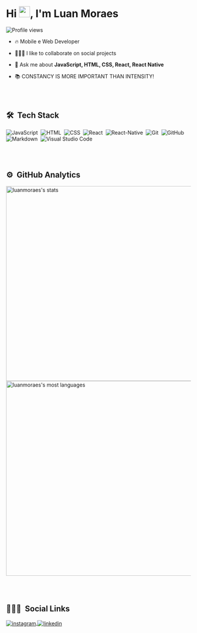 <h1 align="left">Hi <img src="https://raw.githubusercontent.com/kaueMarques/kaueMarques/master/hi.gif" width="30px">, I'm Luan Moraes</h1>
<p align="left"> <img src="https://komarev.com/ghpvc/?username=luanmooraes&color=yellow" alt="Profile views" /> </p>

- 🔥 Mobile e Web Developer 

- 🙋🏼‍♂️ I like to collaborate on social projects

- 💬 Ask me about **JavaScript, HTML, CSS, React, React Native**

- 📚 CONSTANCY IS MORE IMPORTANT THAN INTENSITY!

<br><br>

## 🛠 &nbsp;Tech Stack

![JavaScript](https://img.shields.io/badge/-JavaScript-05122A?style=flat&logo=javascript)&nbsp;
![HTML](https://img.shields.io/badge/-HTML-05122A?style=flat&logo=HTML5)&nbsp;
![CSS](https://img.shields.io/badge/-CSS-05122A?style=flat&logo=CSS3&logoColor=1572B6)&nbsp;
![React](https://img.shields.io/badge/-React-05122A?style=flat&logo=react)&nbsp;
![React-Native](https://img.shields.io/badge/-React%20Native-05122A?style=flat&logo=react)&nbsp;
![Git](https://img.shields.io/badge/-Git-05122A?style=flat&logo=git)&nbsp;
![GitHub](https://img.shields.io/badge/-GitHub-05122A?style=flat&logo=github)&nbsp;
![Markdown](https://img.shields.io/badge/-Markdown-05122A?style=flat&logo=markdown)&nbsp;
![Visual Studio Code](https://img.shields.io/badge/-Visual%20Studio%20Code-05122A?style=flat&logo=visual-studio-code&logoColor=007ACC)&nbsp;

<br><br>

## ⚙️ &nbsp;GitHub Analytics

<p align="left">
<img width="530em" src="https://github-readme-stats.vercel.app/api?username=luanmooraes&show_icons=true&theme=vision-friendly-dark" alt="luanmoraes's stats"/>
<img width="530em" src="https://github-readme-stats.vercel.app/api/top-langs/?username=luanmooraes&layout=compact&theme=vision-friendly-dark" alt="luanmoraes's most languages"/>
</p>

<br><br>

## 👨🏽‍🦲 &nbsp;Social Links

</a>
<a href="https://instagram.com/luanmooraes" target="_blank">
 <img align="center" src="https://img.shields.io/badge/-luanmooraes-05122A?style=flat&logo=instagram" alt="instagram"/>
</a>
<a href="https://linkedin.com/in/luansilvamoraes" target="_blank">
  <img align="center" src="https://img.shields.io/badge/-luansilvamoraes-05122A?style=flat&logo=linkedin" alt="linkedin"/>
</a>


<!--
### Hi there 👋
## I'm Luan Moraes
-->
<!--
**luanmooraes/luanmooraes** is a ✨ _special_ ✨ repository because its `README.md` (this file) appears on your GitHub profile.

Here are some ideas to get you started:

- 🔭 I’m currently working on ...
- 🌱 I’m currently learning ...
- 👯 I’m looking to collaborate on ...
- 🤔 I’m looking for help with ...
- 💬 Ask me about ...
- 📫 How to reach me: ...
- 😄 Pronouns: ...
- ⚡ Fun fact: ...
-->
